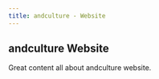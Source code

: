 ```yaml
---
title: andculture - Website
---
```


## andculture Website

Great content all about andculture website.